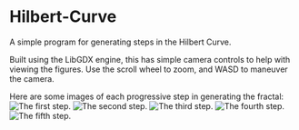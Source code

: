 # Hilbert-Curve
A simple program for generating steps in the Hilbert Curve.

Built using the LibGDX engine, this has simple camera controls to help with viewing the figures. Use the scroll wheel to zoom, and WASD to maneuver the camera.

Here are some images of each progressive step in generating the fractal:
![The first step.](http://i.imgur.com/GkvBZ8h.jpg)
![The second step.](http://i.imgur.com/TNGQA6v.jpg)
![The third step.](http://i.imgur.com/ojMIAid.jpg)
![The fourth step.](http://i.imgur.com/KPTtkwG.jpg)
![The fifth step.](http://i.imgur.com/F8gH4VL.jpg)
